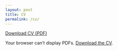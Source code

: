 ```yaml
---
layout: post
title: CV
permalink: /cv/
---
```

<p><a href="/cv.pdf" target="_blank" rel="noopener">Download CV (PDF)</a></p>
<object data="/cv.pdf" type="application/pdf" width="100%" height="800">
  <p>Your browser can’t display PDFs. <a href="/cv.pdf">Download the CV</a>.</p>
</object>
